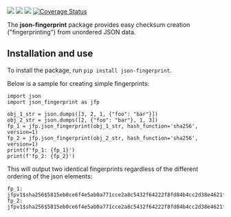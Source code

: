 ![](https://img.shields.io/github/license/cobaltine/json-fingerprint) ![](https://img.shields.io/pypi/pyversions/json-fingerprint) ![](https://img.shields.io/pypi/v/json-fingerprint) [![Coverage Status](https://coveralls.io/repos/github/cobaltine/json-fingerprint/badge.svg?branch=main)](https://coveralls.io/github/cobaltine/json-fingerprint?branch=main)

The **json-fingerprint** package provides easy checksum creation ("fingerprinting") from unordered JSON data.

## Installation and use

To install the package, run `pip install json-fingerprint`.

Below is a sample for creating simple fingerprints:

```
import json
import json_fingerprint as jfp

obj_1_str = json.dumps([3, 2, 1, {"foo": "bar"}])
obj_2_str = json.dumps([2, {"foo": "bar"}, 1, 3])
fp_1 = jfp.json_fingerprint(obj_1_str, hash_function='sha256', version=1)
fp_2 = jfp.json_fingerprint(obj_2_str, hash_function='sha256', version=1)
print(f'fp_1: {fp_1}')
print(f'fp_2: {fp_2}')
```
This will output two identical fingerprints regardless of the different ordering of the json elements:

```
fp_1: jfpv1$sha256$5815eb0ce6f4e5ab0a771cce2a8c5432f64222f8fd84b4cc2d38e4621fae86af
fp_2: jfpv1$sha256$5815eb0ce6f4e5ab0a771cce2a8c5432f64222f8fd84b4cc2d38e4621fae86af
```
